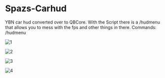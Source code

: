 # Spazs-Carhud
YBN car hud converted over to QBCore.
With the Script there is a /hudmenu that allows you to mess with the fps and other things in there.
Commands: /hudmenu

![1](https://user-images.githubusercontent.com/86756807/130307092-da16ee22-4fc2-4714-a3dc-02dfb39b460b.PNG)

![2](https://user-images.githubusercontent.com/86756807/130307097-e9a1300f-d58a-4a9e-97cc-76c4c5f7f18b.PNG)

![3](https://user-images.githubusercontent.com/86756807/130307099-99f102d7-62ee-4551-89cb-1e003ec4f2d8.jpg)

![4](https://user-images.githubusercontent.com/86756807/130307165-91067c91-500c-450b-ab56-9dabc68996f1.PNG)

